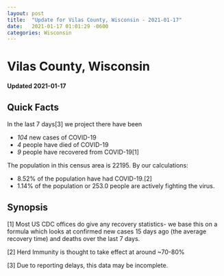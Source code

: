 ```yaml
---
layout: post
title:  "Update for Vilas County, Wisconsin - 2021-01-17"
date:   2021-01-17 01:01:29 -0600
categories: Wisconsin
---
```


# Vilas County, Wisconsin
#### Updated 2021-01-17

## Quick Facts

In the last 7 days[3] we project there have been
- *104* new cases of COVID-19
- *4* people have died of COVID-19
- *9* people have recovered from COVID-19[1]

The population in this census area is 22195. By our calculations:
- 8.52% of the population have had COVID-19.[2]
- 1.14% of the population or 253.0 people are actively fighting the virus.

## Synopsis




[1] Most US CDC offices do give any recovery statistics- we base this on a formula which looks at confirmed new cases
15 days ago (the average recovery time) and deaths over the last 7 days.

[2] Herd Immunity is thought to take effect at around ~70-80%

[3] Due to reporting delays, this data may be incomplete.
 
    